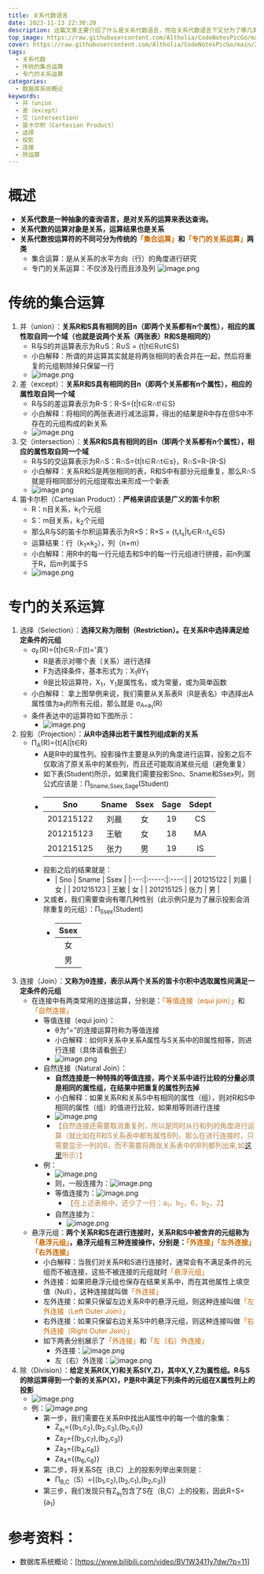 ```yaml
---
title: 关系代数语言
date: 2023-11-13 22:30:20
description: 这篇文章主要介绍了什么是关系代数语言，而在关系代数语言下又分为了哪几类运算，它们的运算符又分别是什么
top_image: https://raw.githubusercontent.com/Altholia/CodeNotesPicGo/main/202311141658281.jpg
cover: https://raw.githubusercontent.com/Altholia/CodeNotesPicGo/main/202311141658281.jpg
tags:
  - 关系代数
  - 传统的集合运算
  - 专门的关系运算
categories:
  - 数据库系统概论
keywords:
  - 并（union
  - 差（except）
  - 交（intersection）
  - 笛卡尔积（Cartesian Product）
  - 选择
  - 投影
  - 连接
  - 除运算
---
```

# 概述
- <strong>关系代数是一种抽象的查询语言，是对关系的运算来表达查询。</strong>
- <strong>关系代数的运算对象是关系，运算结果也是关系</strong>
- <strong>关系代数按运算符的不同可分为传统的<font color = "CC6600">「集合运算」</font>和<font color = "CC6600">「专门的关系运算」</font>两类</strong>
	- 集合运算：是从关系的水平方向（行）的角度进行研究
	- 专门的关系运算：不仅涉及行而且涉及列
![image.png](https://raw.githubusercontent.com/Altholia/CodeNotesPicGo/main/202311132240363.png)

# 传统的集合运算
1. 并（union）：<strong>关系R和S具有相同的目n（即两个关系都有n个属性），相应的属性取自同一个域（也就是说两个关系（两张表）R和S是相同的）</strong>
	- R与S的并运算表示为R∪S：R∪S = {t|t∈R∪t∈S}
	- 小白解释：所谓的并运算其实就是将两张相同的表合并在一起，然后将重复的元组剔除掉只保留一行
	- ![image.png](https://raw.githubusercontent.com/Altholia/CodeNotesPicGo/main/202311132248855.png)
2. 差（except）：<strong>关系R和S具有相同的目n（即两个关系都有n个属性），相应的属性取自同一个域</strong>
	- R与S的差运算表示为R-S：R-S={t|t∈R∩t!∈S}
	- 小白解释：将相同的两张表进行减法运算，得出的结果是R中存在但S中不存在的元组构成的新关系
	- ![image.png](https://raw.githubusercontent.com/Altholia/CodeNotesPicGo/main/202311132255994.png)
3. 交（intersection）：<strong>关系R和S具有相同的目n（即两个关系都有n个属性），相应的属性取自同一个域</strong>
	- R与S的交运算表示为R∩S：R∩S={t|t∈R∩t∈s}，R∩S=R-(R-S)
	- 小白解释：关系R和S是两张相同的表，R和S中有部分元组重复，那么R∩S就是将相同部分的元组提取出来形成一个新表
	- ![image.png](https://raw.githubusercontent.com/Altholia/CodeNotesPicGo/main/202311132259743.png)
4. 笛卡尔积（Cartesian Product）：<strong>严格来讲应该是广义的笛卡尔积</strong>
	- R：n目关系，k<sub>1</sub>个元组
	- S：m目关系，k<sub>2</sub>个元组
	- 那么R与S的笛卡尔积运算表示为R×S：R×S = {t<sub>r</sub>t<sub>s</sub>|t<sub>r</sub>∈R∩t<sub>s</sub>∈S}
	- 运算结果：行（k<sub>1</sub>×k<sub>2</sub>），列（n+m）
	- 小白解释：用R中的每一行元组去和S中的每一行元组进行拼接，前n列属于R，后m列属于S
	- ![image.png](https://raw.githubusercontent.com/Altholia/CodeNotesPicGo/main/202311132308803.png)
# 专门的关系运算
1. 选择（Selection）：<strong>选择又称为限制（Restriction）。在关系R中选择满足给定条件的元组</strong>
	- σ<sub>F</sub>(R)={t|t∈R∩F(t)='真'}
		- R是表示对哪个表（关系）进行选择
		- F为选择条件，基本形式为：X<sub>1</sub>θY<sub>1</sub>
		- θ是比较运算符，X<sub>1</sub>，Y<sub>1</sub>是属性名，或为常量，或为简单函数
	- 小白解释： 拿上图举例来说，我们需要从关系表R（R是表名）中选择出A属性值为a<sub>1</sub>的所有元组，那么就是 σ<sub>A=a<sub>1</sub></sub>(R)
	- 条件表达中的运算符如下图所示：
		- ![image.png](https://raw.githubusercontent.com/Altholia/CodeNotesPicGo/main/202311141723931.png)
2. 投影（Projection）：<strong>从R中选择出若干属性列组成新的关系</strong>
	- Π<sub>A</sub>(R)={t\[A]|t∈R}
		- A是R中的属性列。投影操作主要是从列的角度进行运算，投影之后不仅取消了原关系中的某些列，而且还可能取消某些元组（避免重复）
		- 如下表(Student)所示，如果我们需要投影Sno、Sname和Ssex列，则公式应该是：Π<sub>Sname,Ssex,Sage</sub>(Student)
		- | Sno | Sname | Ssex | Sage | Sdept |
		  |:---:|:-----:|:----:|:----:|:-----:|
		  | 201215122 | 刘晨 | 女 | 19 | CS |
		  | 201215123 | 王敏 | 女 | 18 | MA |
		  | 201215125 | 张力 | 男 | 19 | IS |
		- 投影之后的结果就是：
			- | Sno | Sname | Ssex |
		  |:---:|:-----:|:----:|
		  | 201215122 | 刘晨 | 女 |
		  | 201215123 | 王敏 | 女 | 
		  | 201215125 | 张力 | 男 |
		- 又或者，我们需要查询有哪几种性别（此示例只是为了展示投影会消除重复的元组）：Π<sub>Ssex</sub>(Student)
			- | Ssex |
			  |:---:|
			  | 女 |
			  | 男 |
3. 连接（Join）：<strong>又称为θ连接，表示从两个关系的笛卡尔积中选取属性间满足一定条件的元组</strong>
	- 在连接中有两类常用的连接运算，分别是：<font color = "CC6600">「等值连接（equi join）」</font>和<font color = "CC6600">「自然连接」</font>
		- 等值连接（equi join）：
			- θ为“=”的连接运算符称为等值连接
			- 小白解释：如何R关系中关系A属性与S关系中的B属性相等，则进行连接（具体请看<a href="#例">例子</a>）
			- ![image.png](https://raw.githubusercontent.com/Altholia/CodeNotesPicGo/main/202311141908808.png)
		- 自然连接（Natural Join）：
			- <strong>自然连接是一种特殊的等值连接，两个关系中进行比较的分量必须是相同的属性组，在结果中把重复的属性列去掉</strong>
			- 小白解释：如果关系R和关系S中有相同的属性（组），则对R和S中相同的属性（组）的值进行比较，如果相等则进行连接
			- ![image.png](https://raw.githubusercontent.com/Altholia/CodeNotesPicGo/main/202311141912184.png)
			- <font color = "BA8448">【自然连接还需要取消重复列，所以是同时从行和列的角度进行运算（就比如在R和S关系表中都有属性B列，那么在进行连接时，只需要显示一列的B，而不需要将两张关系表中的B列都列出来,如<a href="#自然连接">这里</a>所示）】</font>
		- <a id ="例">例：</a>
			- ![image.png](https://raw.githubusercontent.com/Altholia/CodeNotesPicGo/main/202311141916747.png)
			- 则，一般连接为：![image.png](https://raw.githubusercontent.com/Altholia/CodeNotesPicGo/main/202311141917236.png)
			- 等值连接为：![image.png](https://raw.githubusercontent.com/Altholia/CodeNotesPicGo/main/202311141917417.png)
				- <font color = "BA8448">【在上述表格中，还少了一行：a<sub>1</sub>，b<sub>2</sub>，6，b<sub>2</sub>，2】</font>
			- <a id="自然连接">自然连接为：</a>
				- ![image.png](https://raw.githubusercontent.com/Altholia/CodeNotesPicGo/main/202311141918445.png)
	- 悬浮元组：<strong>两个关系R和S在进行连接时，关系R和S中被舍弃的元组称为<font color = "CC6600">「悬浮元组」</font>，悬浮元组有三种连接操作，分别是：<font color = "CC6600">「外连接」</font><font color = "CC6600">「左外连接」</font><font color = "CC6600">「右外连接」</font></strong>
		- 小白解释：当我们对关系R和S进行连接时，通常会有不满足条件的元组而不被连接，这些不被连接的元组就时<font color = "CC6600">「悬浮元组」</font>
		- 外连接：如果把悬浮元组也保存在结果关系中，而在其他属性上填空值（Null），这种连接就叫做<font color = "CC6600">「外连接」</font>
		- 左外连接：如果只保留左边关系R中的悬浮元组，则这种连接叫做<font color = "CC6600">「左外连接（Left Outer Join）」</font>
		- 右外连接：如果只保留右边关系S中的悬浮元组，则这种连接叫做<font color = "CC6600">「右外连接（Right Outer Join）」</font>
		- 如下两表分别展示了<font color = "CC6600">「外连接」</font>和<font color = "CC6600">「左（右）外连接」</font>
			- 外连接：![image.png](https://raw.githubusercontent.com/Altholia/CodeNotesPicGo/main/202311141956986.png)
			- 左（右）外连接：![image.png](https://raw.githubusercontent.com/Altholia/CodeNotesPicGo/main/202311141957681.png)
4. 除（Division）：<strong>给定关系R(X,Y)和关系S(Y,Z)，其中X,Y,Z为属性组。R与S的除运算得到一个新的关系P(X)，P是R中满足下列条件的元组在X属性列上的投影</strong>
	- ![image.png](https://raw.githubusercontent.com/Altholia/CodeNotesPicGo/main/202311161637593.png)
	- 例：![image.png](https://raw.githubusercontent.com/Altholia/CodeNotesPicGo/main/202311161637085.png)
		- 第一步，我们需要在关系R中找出A属性中的每一个值的象集：
			- Z<sub>a<sub>1</sub></sub>={(b<sub>1</sub>,c<sub>2</sub>),(b<sub>2</sub>,c<sub>3</sub>),(b<sub>2</sub>,c<sub>1</sub>)}
			- Za<sub>2</sub>={(b<sub>3</sub>,c<sub>7</sub>),(b<sub>2</sub>,c<sub>3</sub>)}
			- Za<sub>3</sub>={(b<sub>4</sub>,c<sub>6</sub>)}
			- Za<sub>4</sub>={(b<sub>6</sub>,c<sub>6</sub>)}
		- 第二步，将关系S在（B,C）上的投影列举出来则是：
			- Π<sub>B,C</sub>（S）={(b<sub>1</sub>,c<sub>2</sub>),(b<sub>2</sub>,c<sub>1</sub>),(b<sub>2</sub>,c<sub>3</sub>)}
		- 第三步，我们发现只有Z<sub>a<sub>1</sub></sub>包含了S在（B,C）上的投影，因此R÷S={a<sub>1</sub>}

# 参考资料：
- 数据库系统概论：[https://www.bilibili.com/video/BV1W3411y7dw/?p=11]


